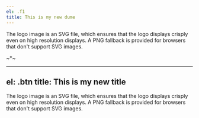 ```yaml
---
el: .f1
title: This is my new dume
---
```


The logo image is an SVG file, which ensures that the logo displays crisply even on high resolution displays. A PNG fallback is provided for browsers that don't support SVG images.

~*~

---
el: .btn
title: This is my new title
---

The logo image is an SVG file, which ensures that the logo displays crisply even on high resolution displays. A PNG fallback is provided for browsers that don't support SVG images.
